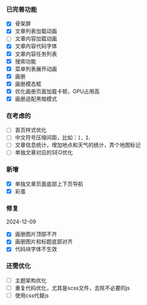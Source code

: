 ### 已完善功能
- [x] 骨架屏
- [x] 文章列表加载动画
- [ ] 文章内容加载动画
- [x] 文章内容代码字体
- [x] 文章内容任务列表
- [x] 搜索功能
- [x] 菜单列表展开动画
- [x] 画册
- [x] 画册模态框
- [x] 优化画册页面加载卡顿，GPU占用高
- [x] 画册适配黑暗模式

### 在考虑的
- [ ] 首页样式优化
- [ ] 中文符号压缩间距，比如：`], 】，`
- [ ] 文章信息统计，增加地点和天气的统计，弄个地图标记
- [ ] 单独文章对应的SEO优化

### 新增
- [x] 单独文章页面底部上下页导航
- [x] 彩蛋

### 修复

2024-12-09

- [x] 画册图片顶部不齐
- [x] 画册图片和标题底部对齐
- [x] 代码块字体不生效

### 还需优化

- [ ] 主题架构优化
- [ ] 重复代码优化，尤其是scss文件，去除不必要的js
- [ ] 使用css代替js
